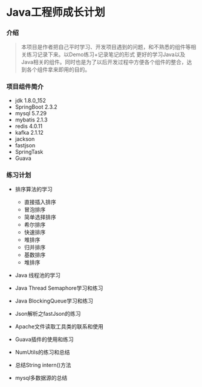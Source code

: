 # Java工程师成长计划

### 介绍
>本项目是作者把自己平时学习、开发项目遇到的问题，和不熟悉的组件等相关练习记录下来。以Demo练习+记录笔记的形式
更好的学习Java以及Java相关的组件。同时也是为了以后开发过程中方便各个组件的整合，达到各个组件拿来即用的目的。


### 项目组件简介

   * jdk 1.8.0_152
   * SpringBoot 2.3.2
   * mysql 5.7.29
   * mybatis 2.1.3
   * redis 4.0.11
   * kafka 2.1.12
   * jackson
   * fastjson
   * SpringTask
   * Guava
    


###  练习计划

* 排序算法的学习

   * 直接插入排序
   * 冒泡排序
   * 简单选择排序
   * 希尔排序
   * 快速排序
   * 堆排序
   * 归并排序
   * 基数排序
   * 堆排序



* Java 线程池的学习 

* Java Thread Semaphore学习和练习 

* Java BlockingQueue学习和练习

* Json解析之fastJson的练习

* Apache文件读取工具类的联系和使用

* Guava插件的使用和练习

* NumUtils的练习和总结

* 总结String intern()方法

* mysql多数据源的总结






